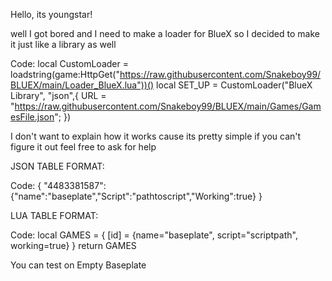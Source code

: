 Hello, its youngstar!

well I got bored and I need to make a loader for BlueX so I decided to make it just like a library as well 

Code:
local CustomLoader = loadstring(game:HttpGet("https://raw.githubusercontent.com/Snakeboy99/BLUEX/main/Loader_BlueX.lua"))()
local SET_UP = CustomLoader("BlueX Library", "json",{
   URL = "https://raw.githubusercontent.com/Snakeboy99/BLUEX/main/Games/GamesFile.json";
})


I don't want to explain how it works cause its pretty simple
if you can't figure it out feel free to ask for help 

JSON TABLE FORMAT: 

Code:
{
   "4483381587":{"name":"baseplate","Script":"pathtoscript","Working":true}
}

LUA TABLE FORMAT: 

Code:
local GAMES = {
  [id] = {name="baseplate", script="scriptpath", working=true}
}
return GAMES

You can test on Empty Baseplate
